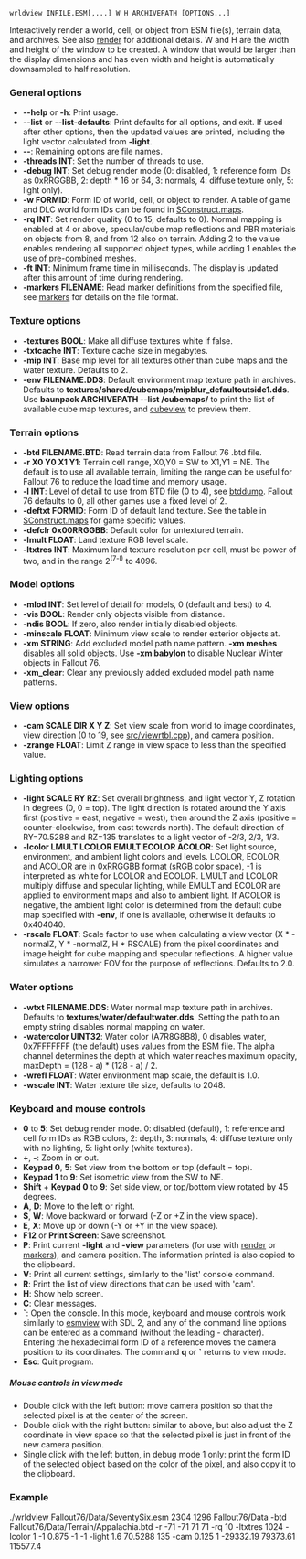     wrldview INFILE.ESM[,...] W H ARCHIVEPATH [OPTIONS...]

Interactively render a world, cell, or object from ESM file(s), terrain data, and archives. See also [render](render.md) for additional details. W and H are the width and height of the window to be created. A window that would be larger than the display dimensions and has even width and height is automatically downsampled to half resolution.

### General options

* **--help** or **-h**: Print usage.
* **--list** or **--list-defaults**: Print defaults for all options, and exit. If used after other options, then the updated values are printed, including the light vector calculated from **-light**.
* **--**: Remaining options are file names.
* **-threads INT**: Set the number of threads to use.
* **-debug INT**: Set debug render mode (0: disabled, 1: reference form IDs as 0xRRGGBB, 2: depth \* 16 or 64, 3: normals, 4: diffuse texture only, 5: light only).
* **-w FORMID**: Form ID of world, cell, or object to render. A table of game and DLC world form IDs can be found in [SConstruct.maps](../SConstruct.maps).
* **-rq INT**: Set render quality (0 to 15, defaults to 0). Normal mapping is enabled at 4 or above, specular/cube map reflections and PBR materials on objects from 8, and from 12 also on terrain. Adding 2 to the value enables rendering all supported object types, while adding 1 enables the use of pre-combined meshes.
* **-ft INT**: Minimum frame time in milliseconds. The display is updated after this amount of time during rendering.
* **-markers FILENAME**: Read marker definitions from the specified file, see [markers](markers.md) for details on the file format.

### Texture options

* **-textures BOOL**: Make all diffuse textures white if false.
* **-txtcache INT**: Texture cache size in megabytes.
* **-mip INT**: Base mip level for all textures other than cube maps and the water texture. Defaults to 2.
* **-env FILENAME.DDS**: Default environment map texture path in archives. Defaults to **textures/shared/cubemaps/mipblur_defaultoutside1.dds**. Use **baunpack ARCHIVEPATH --list /cubemaps/** to print the list of available cube map textures, and [cubeview](cubeview.md) to preview them.

### Terrain options

* **-btd FILENAME.BTD**: Read terrain data from Fallout 76 .btd file.
* **-r X0 Y0 X1 Y1**: Terrain cell range, X0,Y0 = SW to X1,Y1 = NE. The default is to use all available terrain, limiting the range can be useful for Fallout 76 to reduce the load time and memory usage.
* **-l INT**: Level of detail to use from BTD file (0 to 4), see [btddump](btddump.md). Fallout 76 defaults to 0, all other games use a fixed level of 2.
* **-deftxt FORMID**: Form ID of default land texture. See the table in [SConstruct.maps](../SConstruct.maps) for game specific values.
* **-defclr 0x00RRGGBB**: Default color for untextured terrain.
* **-lmult FLOAT**: Land texture RGB level scale.
* **-ltxtres INT**: Maximum land texture resolution per cell, must be power of two, and in the range 2<sup>(7-l)</sup> to 4096.

### Model options

* **-mlod INT**: Set level of detail for models, 0 (default and best) to 4.
* **-vis BOOL**: Render only objects visible from distance.
* **-ndis BOOL**: If zero, also render initially disabled objects.
* **-minscale FLOAT**: Minimum view scale to render exterior objects at.
* **-xm STRING**: Add excluded model path name pattern. **-xm meshes** disables all solid objects. Use **-xm babylon** to disable Nuclear Winter objects in Fallout 76.
* **-xm_clear**: Clear any previously added excluded model path name patterns.

### View options

* **-cam SCALE DIR X Y Z**: Set view scale from world to image coordinates, view direction (0 to 19, see [src/viewrtbl.cpp](../src/viewrtbl.cpp)), and camera position.
* **-zrange FLOAT**: Limit Z range in view space to less than the specified value.

### Lighting options

* **-light SCALE RY RZ**: Set overall brightness, and light vector Y, Z rotation in degrees (0, 0 = top). The light direction is rotated around the Y axis first (positive = east, negative = west), then around the Z axis (positive = counter-clockwise, from east towards north). The default direction of RY=70.5288 and RZ=135 translates to a light vector of -2/3, 2/3, 1/3.
* **-lcolor LMULT LCOLOR EMULT ECOLOR ACOLOR**: Set light source, environment, and ambient light colors and levels. LCOLOR, ECOLOR, and ACOLOR are in 0xRRGGBB format (sRGB color space), -1 is interpreted as white for LCOLOR and ECOLOR. LMULT and LCOLOR multiply diffuse and specular lighting, while EMULT and ECOLOR are applied to environment maps and also to ambient light. If ACOLOR is negative, the ambient light color is determined from the default cube map specified with **-env**, if one is available, otherwise it defaults to 0x404040.
* **-rscale FLOAT**: Scale factor to use when calculating a view vector (X \* -normalZ, Y \* -normalZ, H \* RSCALE) from the pixel coordinates and image height for cube mapping and specular reflections. A higher value simulates a narrower FOV for the purpose of reflections. Defaults to 2.0.

### Water options

* **-wtxt FILENAME.DDS**: Water normal map texture path in archives. Defaults to **textures/water/defaultwater.dds**. Setting the path to an empty string disables normal mapping on water.
* **-watercolor UINT32**: Water color (A7R8G8B8), 0 disables water, 0x7FFFFFFF (the default) uses values from the ESM file. The alpha channel determines the depth at which water reaches maximum opacity, maxDepth = (128 - a) \* (128 - a) / 2.
* **-wrefl FLOAT**: Water environment map scale, the default is 1.0.
* **-wscale INT**: Water texture tile size, defaults to 2048.

### Keyboard and mouse controls

* **0** to **5**: Set debug render mode. 0: disabled (default), 1: reference and cell form IDs as RGB colors, 2: depth, 3: normals, 4: diffuse texture only with no lighting, 5: light only (white textures).
* **+**, **-**: Zoom in or out.
* **Keypad 0**, **5**: Set view from the bottom or top (default = top).
* **Keypad 1** to **9**: Set isometric view from the SW to NE.
* **Shift** + **Keypad 0** to **9**: Set side view, or top/bottom view rotated by 45 degrees.
* **A**, **D**: Move to the left or right.
* **S**, **W**: Move backward or forward (-Z or +Z in the view space).
* **E**, **X**: Move up or down (-Y or +Y in the view space).
* **F12** or **Print Screen**: Save screenshot.
* **P**: Print current **-light** and **-view** parameters (for use with [render](render.md) or [markers](markers.md)), and camera position. The information printed is also copied to the clipboard.
* **V**: Print all current settings, similarly to the 'list' console command.
* **R**: Print the list of view directions that can be used with 'cam'.
* **H**: Show help screen.
* **C**: Clear messages.
* **\`**: Open the console. In this mode, keyboard and mouse controls work similarly to [esmview](esmview.md) with SDL 2, and any of the command line options can be entered as a command (without the leading - character). Entering the hexadecimal form ID of a reference moves the camera position to its coordinates. The command **q** or **\`** returns to view mode.
* **Esc**: Quit program.

##### Mouse controls in view mode

* Double click with the left button: move camera position so that the selected pixel is at the center of the screen.
* Double click with the right button: similar to above, but also adjust the Z coordinate in view space so that the selected pixel is just in front of the new camera position.
* Single click with the left button, in debug mode 1 only: print the form ID of the selected object based on the color of the pixel, and also copy it to the clipboard.

### Example

./wrldview Fallout76/Data/SeventySix.esm 2304 1296 Fallout76/Data -btd Fallout76/Data/Terrain/Appalachia.btd -r -71 -71 71 71 -rq 10 -ltxtres 1024 -lcolor 1 -1 0.875 -1 -1 -light 1.6 70.5288 135 -cam 0.125 1 -29332.19 79373.61 115577.4

